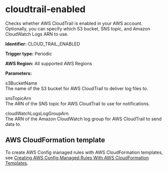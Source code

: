 # cloudtrail\-enabled<a name="cloudtrail-enabled"></a>

Checks whether AWS CloudTrail is enabled in your AWS account\. Optionally, you can specify which S3 bucket, SNS topic, and Amazon CloudWatch Logs ARN to use\.

**Identifier:** CLOUD\_TRAIL\_ENABLED

**Trigger type:** Periodic

**AWS Region:** All supported AWS Regions

**Parameters:**

 s3BucketName   
 The name of the S3 bucket for AWS CloudTrail to deliver log files to\. 

 snsTopicArn   
 The ARN of the SNS topic for AWS CloudTrail to use for notifications\. 

 cloudWatchLogsLogGroupArn   
 The ARN of the Amazon CloudWatch log group for AWS CloudTrail to send data to\. 

## AWS CloudFormation template<a name="w24aac11c29c17c61c15"></a>

To create AWS Config managed rules with AWS CloudFormation templates, see [Creating AWS Config Managed Rules With AWS CloudFormation Templates](aws-config-managed-rules-cloudformation-templates.md)\.